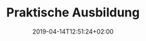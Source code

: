 ---
title: "Praktische Ausbildung"
date: 2019-04-14T12:51:24+02:00
draft: false
url: /flugschule/ausbildung/praktische-ausbildung
weight: 3
image: /img/news/test.jpg
description: >
  Noch während der Theorieausbildung heben Sie zum ersten Mal mit
  Ihrer Fluglehrerin oder Ihrem Fluglehrer ab. In der Luft trainieren
  Sie verschiedene Flugmanöver und lernen Ihr Flugzeug kennen. Sie
  steuern das Flugzeug ab der ersten Minute selber. Zu jeder Flugstunde
  gehören ein ausführliches Flugbriefing und -debriefing.
---